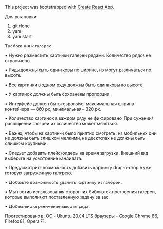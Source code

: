 This project was bootstrapped with [Create React App](https://github.com/facebook/create-react-app).

Для установки:
1. git clone <project>
2. yarn
3. yarn start

Требования к галерее

  • Нужно разместить картинки галереи рядами. Количество рядов не ограничено.
  
  • Ряды должны быть одинаковы по ширине, но могут различаться по высоте.
  
  • Все картинки в одном ряду должны быть одинаковы по высоте.
  
  • У картинок должны быть сохранены пропорции.
  
  • Интерфейс должен быть responsive, максимальная ширина контейнера — 860 px, минимальная – 320 px.
  
  • Количество картинок в каждом ряду не фиксировано. При сужении/расширении галереи их количество может меняться.
  
  • Важно, чтобы на картинки было приятно смотреть: на мобильных они не должны быть слишком мелкими, на десктопах не должны быть слишком крупными.
  
  • Следует добавить плейсхолдеры на время загрузки. Внешний вид выберите на усмотрение кандидата.
  
  • Предусмотрите  возможность добавить картинку drag-n-drop в уже готовую загруженную галерею.
  
  • Добавьте возможность удалить картинку из галереи.
  
  • Мы против использования сторонних библиотек построения галереи, которые выполняют поставленную задачу за вас.
  
  • Добавлено ограничение высоты ряда.

Протестировано в:
  ОС - Ubuntu 20.04 LTS
  браузеры - Google Chrome 86, Firefox 81, Opera 71.
